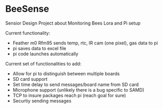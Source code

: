 # BeeSense
Sensior Design  Project about Monitoring Bees
Lora and Pi setup

Current functionality:
* Feather m0 Rfm95 sends temp, rtc, IR cam (one pixel), gas data to pi
* pi saves data to excel file
* pi code launches automatically

Current set of functionalities to add:
* Allow for pi to distinguish between multiple boards
* SD card support
* Set time delay to send messages/board name from SD card
* Microphone support (unlikely there is a bug specific to SAMD)
* TCP to insure packages reach pi (reach goal for sure)
* Securtiy sending messages
